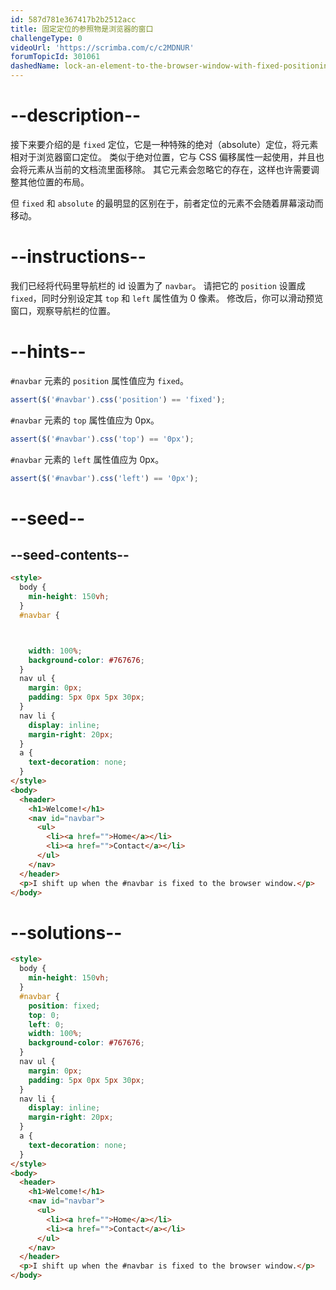 ```yaml
---
id: 587d781e367417b2b2512acc
title: 固定定位的参照物是浏览器的窗口
challengeType: 0
videoUrl: 'https://scrimba.com/c/c2MDNUR'
forumTopicId: 301061
dashedName: lock-an-element-to-the-browser-window-with-fixed-positioning
---
```


# --description--

接下来要介绍的是 `fixed` 定位，它是一种特殊的绝对（absolute）定位，将元素相对于浏览器窗口定位。 类似于绝对位置，它与 CSS 偏移属性一起使用，并且也会将元素从当前的文档流里面移除。 其它元素会忽略它的存在，这样也许需要调整其他位置的布局。

但 `fixed` 和 `absolute` 的最明显的区别在于，前者定位的元素不会随着屏幕滚动而移动。

# --instructions--

我们已经将代码里导航栏的 id 设置为了 `navbar`。 请把它的 `position` 设置成 `fixed`，同时分别设定其 `top` 和 `left` 属性值为 0 像素。 修改后，你可以滑动预览窗口，观察导航栏的位置。

# --hints--

`#navbar` 元素的 `position` 属性值应为 `fixed`。

```js
assert($('#navbar').css('position') == 'fixed');
```

`#navbar` 元素的 `top` 属性值应为 0px。

```js
assert($('#navbar').css('top') == '0px');
```

`#navbar` 元素的 `left` 属性值应为 0px。

```js
assert($('#navbar').css('left') == '0px');
```

# --seed--

## --seed-contents--

```html
<style>
  body {
    min-height: 150vh;
  }
  #navbar {



    width: 100%;
    background-color: #767676;
  }
  nav ul {
    margin: 0px;
    padding: 5px 0px 5px 30px;
  }
  nav li {
    display: inline;
    margin-right: 20px;
  }
  a {
    text-decoration: none;
  }
</style>
<body>
  <header>
    <h1>Welcome!</h1>
    <nav id="navbar">
      <ul>
        <li><a href="">Home</a></li>
        <li><a href="">Contact</a></li>
      </ul>
    </nav>
  </header>
  <p>I shift up when the #navbar is fixed to the browser window.</p>
</body>
```

# --solutions--

```html
<style>
  body {
    min-height: 150vh;
  }
  #navbar {
    position: fixed;
    top: 0;
    left: 0;
    width: 100%;
    background-color: #767676;
  }
  nav ul {
    margin: 0px;
    padding: 5px 0px 5px 30px;
  }
  nav li {
    display: inline;
    margin-right: 20px;
  }
  a {
    text-decoration: none;
  }
</style>
<body>
  <header>
    <h1>Welcome!</h1>
    <nav id="navbar">
      <ul>
        <li><a href="">Home</a></li>
        <li><a href="">Contact</a></li>
      </ul>
    </nav>
  </header>
  <p>I shift up when the #navbar is fixed to the browser window.</p>
</body>
```

